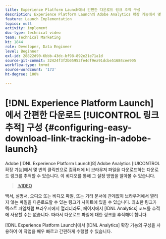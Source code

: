 ```yaml
---
title: Experience Platform Launch에서 간편한 다운로드 링크 추적 구성
description: Experience Platform Launch의 Adobe Analytics 확장 기능에서 몇 번의 클릭만으로 사이트에서 다운로드 링크(컴퓨터에 비 브라우저 파일을 다운로드하는 링크)를 추적할 수 있습니다. 이 비디오를 통해 그 설정 방법을 알아볼 수 있습니다.
feature: Launch Implementation
topics: null
activity: implement
doc-type: technical video
team: Technical Marketing
kt: 1844
role: Developer, Data Engineer
level: Beginner
exl-id: 28822d90-6bbb-43dc-bf98-892e21e71a1d
source-git-commit: 32424f3f2b05952fe4df9ea91dcbe51684cee905
workflow-type: tm+mt
source-wordcount: '173'
ht-degree: 100%

---
```


# [!DNL Experience Platform Launch]에서 간편한 다운로드 [!UICONTROL 링크 추적] 구성 {#configuring-easy-download-link-tracking-in-adobe-launch}

Adobe [!DNL Experience Platform Launch]의 Adobe Analytics [!UICONTROL 확장 기능]에서 몇 번의 클릭만으로 컴퓨터에 비 브라우저 파일을 다운로드하는 다운로드 링크를 추적할 수 있습니다. 이 비디오를 통해 그 설정 방법을 알아볼 수 있습니다.

>[!VIDEO](https://video.tv.adobe.com/v/25762/?quality=12)

백서, 설명서, 오디오 또는 비디오 파일, 또는 기타 문서에 관계없이 브라우저에서 열리지 않는 파일을 다운로드할 수 있는 링크가 사이트에 있을 수 있습니다. 최소한 링크가 텍스트 파일처럼 브라우저에서 열리더라도, 페이지에서 [!DNL Analytics] 코드를 추적에 사용할 수는 없습니다. 따라서 다운로드 파일에 대한 링크를 추적해야 합니다.

[!DNL Experience Platform Launch]에서 [!DNL Analytics] 확장 기능의 구성을 사용하여 이 작업을 매우 빠르고 간편하게 수행할 수 있습니다.
